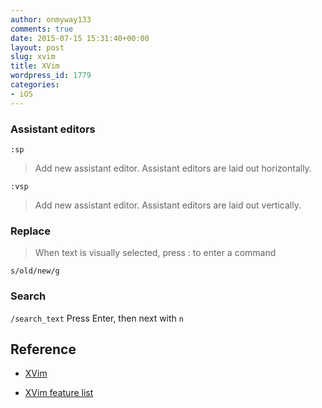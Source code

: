 ```yaml
---
author: onmyway133
comments: true
date: 2015-07-15 15:31:40+00:00
layout: post
slug: xvim
title: XVim
wordpress_id: 1779
categories:
- iOS
---
```


### Assistant editors



`:sp`



<blockquote>
  Add new assistant editor. Assistant editors are laid out horizontally.
</blockquote>



`:vsp`



<blockquote>
  Add new assistant editor. Assistant editors are laid out vertically.
</blockquote>





### Replace





<blockquote>
  When text is visually selected, press : to enter a command
</blockquote>



`s/old/new/g`



### Search



`/search_text`
Press Enter, then next with `n`



## Reference







  * [XVim](https://github.com/XVimProject/XVim)


  * [XVim feature list](https://github.com/XVimProject/XVim/blob/master/Documents/Users/FeatureList.md)


